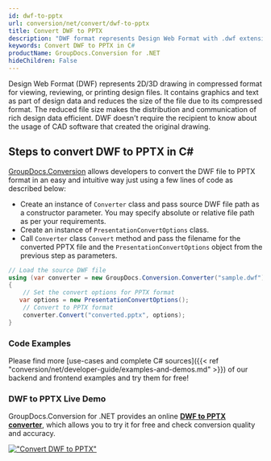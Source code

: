 ```yaml
---
id: dwf-to-pptx
url: conversion/net/convert/dwf-to-pptx
title: Convert DWF to PPTX
description: "DWF format represents Design Web Format with .dwf extension. Learn how to convert DWF to PPTX file programmatically in C# language using GroupDocs.Conversion for .NET library."
keywords: Convert DWF to PPTX in C#
productName: GroupDocs.Conversion for .NET
hideChildren: False
---
```


Design Web Format (DWF) represents 2D/3D drawing in compressed format for viewing, reviewing, or printing design files. It contains graphics and text as part of design data and reduces the size of the file due to its compressed format. The reduced file size makes the distribution and communication of rich design data efficient. DWF doesn't require the recipient to know about the usage of CAD software that created the original drawing.

## Steps to convert DWF to PPTX in C#

[GroupDocs.Conversion](https://products.groupdocs.com/conversion/net) allows developers to convert the DWF file to PPTX format in an easy and intuitive way just using a few lines of code as described below:

* Create an instance of `Converter` class and pass source DWF file path as a constructor parameter. You may specify absolute or relative file path as per your requirements. 
* Create an instance of `PresentationConvertOptions` class.
* Call `Converter` class `Convert` method and pass the filename for the converted PPTX file and the `PresentationConvertOptions` object from the previous step as parameters.

```csharp
// Load the source DWF file
using (var converter = new GroupDocs.Conversion.Converter("sample.dwf"))
{
    // Set the convert options for PPTX format
   var options = new PresentationConvertOptions();
    // Convert to PPTX format
    converter.Convert("converted.pptx", options);
}
```

### Code Examples

Please find more [use-cases and complete C# sources]({{< ref "conversion/net/developer-guide/examples-and-demos.md" >}}) of our backend and frontend examples and try them for free!

### DWF to PPTX Live Demo

GroupDocs.Conversion for .NET provides an online [**DWF to PPTX converter**](https://products.groupdocs.app/conversion/dwf-to-pptx), which allows you to try it for free and check conversion quality and accuracy.

[!["Convert DWF to PPTX"](conversion/net/images/convert-to-pptx/convert-dwf-to-pptx.png)](https://products.groupdocs.app/conversion/dwf-to-pptx)